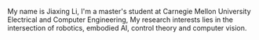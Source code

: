 My name is Jiaxing Li, I'm a master's student at Carnegie Mellon University Electrical and Computer Engineering, My research interests lies in the intersection of robotics, embodied AI, control theory and computer vision.
